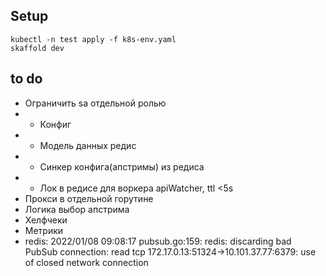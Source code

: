 
## Setup
    kubectl -n test apply -f k8s-env.yaml
    skaffold dev

## to do

* Ограничить sa отдельной ролью
* + Конфиг
* + Модель данных редис
* + Синкер конфига(апстримы) из редиса
* + Лок в редисе для воркера apiWatcher, ttl <5s
* Прокси в отдельной горутине
* Логика выбор апстрима
* Хелфчеки
* Метрики
* redis: 2022/01/08 09:08:17 pubsub.go:159: redis: discarding bad PubSub connection: read tcp 172.17.0.13:51324->10.101.37.77:6379: use of closed network connection